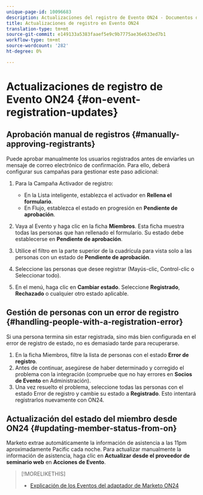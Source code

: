 ```yaml
---
unique-page-id: 10096683
description: Actualizaciones del registro de Evento ON24 - Documentos de marketing - Documentación del producto
title: Actualizaciones de registro en Evento ON24
translation-type: tm+mt
source-git-commit: e149133a5383faaef5e9c9b7775ae36e633ed7b1
workflow-type: tm+mt
source-wordcount: '282'
ht-degree: 0%

---
```



# Actualizaciones de registro de Evento ON24 {#on-event-registration-updates}

## Aprobación manual de registros {#manually-approving-registrants}

Puede aprobar manualmente los usuarios registrados antes de enviarles un mensaje de correo electrónico de confirmación. Para ello, deberá configurar sus campañas para gestionar este paso adicional:

1. Para la Campaña Activador de registro:

   * En la Lista inteligente, establezca el activador en **Rellena el formulario**.
   * En Flujo, establezca el estado en progresión en **Pendiente de aprobación**.

1. Vaya al Evento y haga clic en la ficha **Miembros**. Esta ficha muestra todas las personas que han rellenado el formulario. Su estado debe establecerse en **Pendiente de aprobación**.
1. Utilice el filtro en la parte superior de la cuadrícula para vista solo a las personas con un estado de **Pendiente de aprobación**.
1. Seleccione las personas que desee registrar (Mayús-clic, Control-clic o Seleccionar todo).
1. En el menú, haga clic en **Cambiar estado**. Seleccione **Registrado**, **Rechazado** o cualquier otro estado aplicable.

## Gestión de personas con un error de registro {#handling-people-with-a-registration-error}

Si una persona termina sin estar registrada, sino más bien configurada en el error de registro de estado, no es demasiado tarde para recuperarse.

1. En la ficha Miembros, filtre la lista de personas con el estado **Error de registro**.
1. Antes de continuar, asegúrese de haber determinado y corregido el problema con la integración (compruebe que no hay errores en **Socios de Evento** en Administración).
1. Una vez resuelto el problema, seleccione todas las personas con el estado Error de registro y cambie su estado a **Registrado**. Esto intentará registrarlos nuevamente con ON24.

## Actualización del estado del miembro desde ON24 {#updating-member-status-from-on}

Marketo extrae automáticamente la información de asistencia a las 11pm aproximadamente Pacific cada noche. Para actualizar manualmente la información de asistencia, haga clic en **Actualizar desde el proveedor de seminario web** en **Acciones de Evento**.

>[!MORELIKETHIS]
>
>* [Explicación de los Eventos del adaptador de Marketo ON24](understanding-marketo-on24-adapter-events.md)

>



